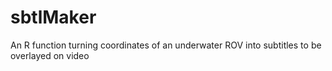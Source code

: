 # sbtlMaker
An R function turning coordinates of an underwater ROV into subtitles to be overlayed on video